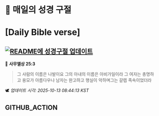 # 🙏 매일의 성경 구절
# [Daily Bible verse]
## [![README에 성경구절 업데이트](https://github.com/DONGSUKA/first_test/actions/workflows/update-readme-bible.yml/badge.svg)](https://github.com/DONGSUKA/first_test/actions/workflows/update-readme-bible.yml)
<!-- START_BIBLE_VERSE -->
📖 **사무엘상 25:3**
> 그 사람의 이름은 나발이요 그의 아내의 이름은 아비가일이라 그 여자는 총명하고 용모가 아름다우나 남자는 완고하고 행실이 악하며그는 갈렙 족속이었더라

🕊️ _업데이트 시각: 2025-10-13 08:44:13 KST_
  <!-- END_BIBLE_VERSE -->
## GITHUB_ACTION
